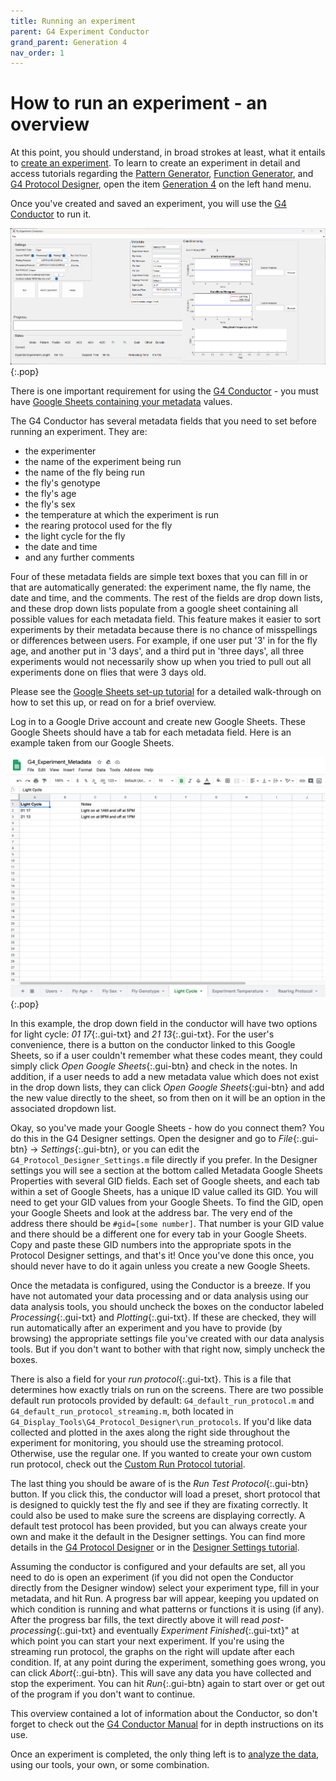 ```yaml
---
title: Running an experiment
parent: G4 Experiment Conductor
grand_parent: Generation 4
nav_order: 1
---
```


# How to run an experiment - an overview

At this point, you should understand, in broad strokes at least, what it entails to [create an experiment](experiment-conductor_getting-started.md). To learn to create an experiment in detail and access tutorials regarding the [Pattern Generator](pattern-generator.md), [Function Generator](function-generator.md), and [G4 Protocol Designer](protocol-designer.md), open the item [Generation 4]({{site.baseurl}}/G4/) on the left hand menu.

Once you've created and saved an experiment, you will use the [G4 Conductor](experiment-conductor.md) to run it.

![G4 Conductor](assets/conductor-empty.png){:.pop}

There is one important requirement for using the [G4 Conductor](experiment-conductor.md) - you must have [Google Sheets containing your metadata](protocol-designer_metadata_tutorial.md) values.

The G4 Conductor has several metadata fields that you need to set before running an experiment. They are:

- the experimenter
- the name of the experiment being run
- the name of the fly being run
- the fly's genotype
- the fly's age
- the fly's sex
- the temperature at which the experiment is run
- the rearing protocol used for the fly
- the light cycle for the fly
- the date and time
- and any further comments

Four of these metadata fields are simple text boxes that you can fill in or that are automatically generated: the experiment name, the fly name, the date and time, and the comments. The rest of the fields are drop down lists, and these drop down lists populate from a google sheet containing all possible values for each metadata field. This feature makes it easier to sort experiments by their metadata because there is no chance of misspellings or differences between users. For example, if one user put '3' in for the fly age, and another put in '3 days', and a third put in 'three days', all three experiments would not necessarily show up when you tried to pull out all experiments done on flies that were 3 days old.

Please see the [Google Sheets set-up tutorial](protocol-designer_metadata_tutorial.md) for a detailed walk-through on how to set this up, or read on for a brief overview.

Log in to a Google Drive account and create new Google Sheets. These Google Sheets should have a tab for each metadata field. Here is an example taken from our Google Sheets.

![google sheet example](assets/e-c_g-s_metadata.png){:.pop}

In this example, the drop down field in the conductor will have two options for light cycle: _01 17_{:.gui-txt} and _21 13_{:.gui-txt}. For the user's convenience, there is a button on the conductor linked to this Google Sheets, so if a user couldn't remember what these codes meant, they could simply click _Open Google Sheets_{:.gui-btn} and check in the notes. In addition, if a user needs to add a new metadata value which does not exist in the drop down lists, they can click _Open Google Sheets_{:gui-btn} and add the new value directly to the sheet, so from then on it will be an option in the associated dropdown list.

Okay, so you've made your Google Sheets - how do you connect them? You do this in the G4 Designer settings. Open the designer and go to _File_{:.gui-btn} → _Settings_{:.gui-btn}, or you can edit the `G4_Protocol_Designer_Settings.m` file directly if you prefer. In the Designer settings you will see a section at the bottom called Metadata Google Sheets Properties with several GID fields. Each set of Google sheets, and each tab within a set of Google Sheets, has a unique ID value called its GID. You will need to get your GID values from your Google Sheets. To find the GID, open your Google Sheets and look at the address bar. The very end of the address there should be `#gid=[some number]`. That number is your GID value and there should be a different one for every tab in your Google Sheets. Copy and paste these GID numbers into the appropriate spots in the Protocol Designer settings, and that's it! Once you've done this once, you should never have to do it again unless you create a new Google Sheets.

Once the metadata is configured, using the Conductor is a breeze. If you have not automated your data processing and or data analysis using our data analysis tools, you should uncheck the boxes on the conductor labeled _Processing_{:.gui-txt} and _Plotting_{:.gui-txt}. If these are checked, they will run automatically after an experiment and you have to provide (by browsing) the appropriate settings file you've created with our data analysis tools. But if you don't want to bother with that right now, simply uncheck the boxes.

There is also a field for your _run protocol_{:.gui-txt}. This is a file that determines how exactly trials on run on the screens. There are two possible default run protocols provided by default: `G4_default_run_protocol.m` and `G4_default_run_protocol_streaming.m`, both located in `G4_Display_Tools\G4_Protocol_Designer\run_protocols`. If you'd like data collected and plotted in the axes along the right side throughout the experiment for monitoring, you should use the streaming protocol. Otherwise, use the regular one. If you wanted to create your own custom run protocol, check out the [Custom Run Protocol tutorial](experiment-conductor_run-protocol_tutorial.md).

The last thing you should be aware of is the _Run Test Protocol_{:.gui-btn} button. If you click this, the conductor will load a preset, short protocol that is designed to quickly test the fly and see if they are fixating correctly. It could also be used to make sure the screens are displaying correctly. A default test protocol has been provided, but you can always create your own and make it the default in the Designer settings. You can find more details in the [G4 Protocol Designer](protocol-designer.md) or in the [Designer Settings tutorial](protocol-designer_configure-settings_tutorial.md).

Assuming the conductor is configured and your defaults are set, all you need to do is open an experiment (if you did not open the Conductor directly from the Designer window) select your experiment type, fill in your metadata, and hit Run. A progress bar will appear, keeping you updated on which condition is running and what patterns or functions it is using (if any). After the progress bar fills, the text directly above it will read _post-processing_{:.gui-txt} and eventually _Experiment Finished_{:.gui-txt}" at which point you can start your next experiment. If you're using the streaming run protocol, the graphs on the right will update after each condition. If, at any point during the experiment, something goes wrong, you can click _Abort_{:.gui-btn}. This will save any data you have collected and stop the experiment. You can hit _Run_{:.gui-btn} again to start over or get out of the program if you don't want to continue.

This overview contained a lot of information about the Conductor, so don't forget to check out the [G4 Conductor Manual](experiment-conductor.md) for in depth instructions on its use.

Once an experiment is completed, the only thing left is to [analyze the data](data-handling_getting-started.md), using our tools, your own, or some combination.
